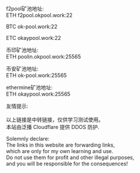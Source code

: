 f2pool矿池地址:<br>
ETH          f2pool.okpool.work:22<br>

BTC          ok-pool.work:22<br>

ETC          okaypool.work:22<br>

币印矿池地址:<br>
ETH          poolin.okpool.work:25565<br>

币安矿池地址:<br>
ETH          ok-pool.work:25565<br>

ethermine矿池地址:<br>
ETH          okaypool.work:25565<br>

友情提示:<br><br>
以上链接是中转链接，仅供学习测试使用。<br>
本站由泛播 Cloudflare 提供 DDOS 防护.<br>

Solemnly declare:<br>
The links in this website are forwarding links,<br>
which are only for my own learning and use.<br>
Do not use them for profit and other illegal purposes,<br>
and you will be responsible for the consequences!<br>
